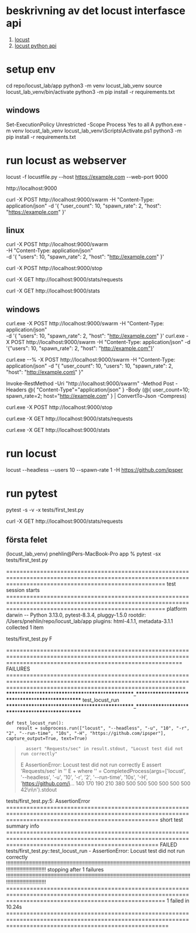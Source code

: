 # beskrivning av det locust interfasce api

1. [locust](https://locust.io/)
2. [locust python api](https://docs.locust.io/en/stable/quickstart.html)

# setup env

cd repo/locust_lab/app
python3 -m venv locust_lab_venv
source locust_lab_venv/bin/activate
python3 -m pip install -r requirements.txt

## windows

Set-ExecutionPolicy Unrestricted -Scope Process
Yes to all A
python.exe -m venv locust_lab_venv
locust_lab_venv\Scripts\Activate.ps1
python3 -m pip install -r requirements.txt

# run locust as webserver

locust -f locustfile.py --host https://example.com --web-port 9000

http://localhost:9000

curl -X POST http://localhost:9000/swarm -H "Content-Type: application/json" -d '{
"user_count": 10,
"spawn_rate": 2,
"host": "https://example.com"
}'

## linux

curl -X POST http://localhost:9000/swarm \
 -H "Content-Type: application/json" \
 -d '{
"users": 10,
"spawn_rate": 2,
"host": "http://example.com"
}'

curl -X POST http://localhost:9000/stop

curl -X GET http://localhost:9000/stats/requests

curl -X GET http://localhost:9000/stats

## windows

curl.exe -X POST http://localhost:9000/swarm -H "Content-Type: application/json" \
 -d '{
"users": 10,
"spawn_rate": 2,
"host": "http://example.com"
}'
curl.exe -X POST http://localhost:9000/swarm -H "Content-Type: application/json" -d '{"users": 10, "spawn_rate": 2, "host": "http://example.com"}'

curl.exe --% -X POST http://localhost:9000/swarm -H "Content-Type: application/json" -d "{ \"user_count\": 10, \"users\": 10, \"spawn_rate\": 2, \"host\": \"http://example.com\" }"

Invoke-RestMethod -Uri "http://localhost:9000/swarm" -Method Post -Headers @{ "Content-Type"="application/json" } -Body (@{ user_count=10; spawn_rate=2; host="http://example.com" } | ConvertTo-Json -Compress)

curl.exe -X POST http://localhost:9000/stop

curl.exe -X GET http://localhost:9000/stats/requests

curl.exe -X GET http://localhost:9000/stats

# run locust

locust --headless --users 10 --spawn-rate 1 -H https://github.com/ipsper

# run pytest

pytest -s -v -x tests/first_test.py

curl -X GET http://localhost:9000/stats/requests

## första felet

(locust_lab_venv) pnehlin@Pers-MacBook-Pro app % pytest -sx tests/first_test.py

=========================================================================================================================================================== test session starts ===========================================================================================================================================================
platform darwin -- Python 3.13.0, pytest-8.3.4, pluggy-1.5.0
rootdir: /Users/pnehlin/repo/locust_lab/app
plugins: html-4.1.1, metadata-3.1.1
collected 1 item

tests/first_test.py F

================================================================================================================================================================ FAILURES =================================================================================================================================================================
**\*\*\*\***\*\***\*\*\*\***\*\***\*\*\*\***\*\***\*\*\*\***\*\***\*\*\*\***\*\***\*\*\*\***\*\***\*\*\*\***\*\***\*\*\*\***\_**\*\*\*\***\*\***\*\*\*\***\*\***\*\*\*\***\*\***\*\*\*\***\*\***\*\*\*\***\*\***\*\*\*\***\*\***\*\*\*\***\*\***\*\*\*\*** test_locust_run **\*\*\*\***\*\***\*\*\*\***\*\***\*\*\*\***\*\***\*\*\*\***\*\***\*\*\*\***\*\***\*\*\*\***\*\***\*\*\*\***\*\***\*\*\*\***\_**\*\*\*\***\*\***\*\*\*\***\*\***\*\*\*\***\*\***\*\*\*\***\*\***\*\*\*\***\*\***\*\*\*\***\*\***\*\*\*\***\*\***\*\*\*\***

    def test_locust_run():
        result = subprocess.run(["locust", "--headless", "-u", "10", "-r", "2", "--run-time", "10s", "-H", "https://github.com/ipsper"], capture_output=True, text=True)

>       assert "Requests/sec" in result.stdout, "Locust test did not run correctly"
>
> E AssertionError: Locust test did not run correctly
> E assert 'Requests/sec' in ''
> E + where '' = CompletedProcess(args=['locust', '--headless', '-u', '10', '-r', '2', '--run-time', '10s', '-H', 'https://github.com/i... 140 170 190 210 380 500 500 500 500 500 500 42\n\n').stdout

tests/first_test.py:5: AssertionError
========================================================================================================================================================= short test summary info =========================================================================================================================================================
FAILED tests/first_test.py::test_locust_run - AssertionError: Locust test did not run correctly
!!!!!!!!!!!!!!!!!!!!!!!!!!!!!!!!!!!!!!!!!!!!!!!!!!!!!!!!!!!!!!!!!!!!!!!!!!!!!!!!!!!!!!!!!!!!!!!!!!!!!!!!!!!!!!!!!!!!!!!!!!!!!!!!!!!!!!!!!!!!!!!!!!!!!!!! stopping after 1 failures !!!!!!!!!!!!!!!!!!!!!!!!!!!!!!!!!!!!!!!!!!!!!!!!!!!!!!!!!!!!!!!!!!!!!!!!!!!!!!!!!!!!!!!!!!!!!!!!!!!!!!!!!!!!!!!!!!!!!!!!!!!!!!!!!!!!!!!!!!!!!!!!!!!!!!!!
=========================================================================================================================================================== 1 failed in 10.24s ============================================================================================================================================================
